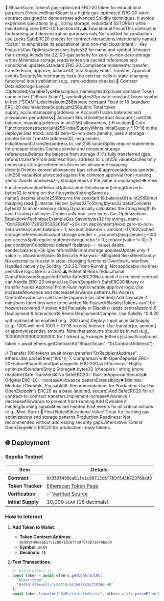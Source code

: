 📘 BhaariScam TokenA gas-optimized ERC-20 token for educational purposes.OverviewBhaariScam is a highly gas-optimized ERC-20 token contract designed to demonstrate advanced Solidity techniques. It avoids expensive operations (e.g., string storage, redundant SSTOREs) while maintaining core ERC-20 functionality.⚠️ Educational FocusThis contract is for learning and demonstration purposes only.Not audited for production use.Lacks SafeERC20 checks for contract interactions.Intentionally named “Scam” to emphasize its educational (and non-malicious) intent.✅ Key FeaturesGas OptimizationsUses bytes32 for name and symbol (cheaper than string).Avoids the 22,100-gas penalty for zero-to-non-zero storage writes.Minimizes storage reads/writes via cached references and conditional updates.Standard ERC-20 ComplianceImplements: transfer, transferFrom, approve, balanceOf, totalSupply.Emits: Transfer, Approval events.SecurityNo reentrancy risks (no external calls in state-changing functions).Input validation (e.g., zero-address checks).🔐 Contract DetailsStorage Layout (Optimized)VariableTypeDescription_namebytes32private constant Token name in hex ("Bhaari Scam")_symbolbytes32private constant Token symbol in hex ("SCAM")_decimalsuint256private constant Fixed to 18 (standard ERC-20 decimals)totalSupplyuint256public Total token supply_accountsmapping(address => Account)Tracks balances and allowances per address🧱 Account StructSoliditystruct Account {
    uint256 balance;
    mapping(address => uint256) allowances;
}
Functions🔧 Core Functionsconstructor(uint256 initialSupply)Mints initialSupply * 10^18 to the deployer.Gas tricks: avoids zero-to-non-zero penalty, uses a storage pointer.Emits Transfer(address(0), msg.sender, initialAmount).transfer(address to, uint256 value)Splits require statements for cheaper checks.Caches sender and recipient storage references.Deletes the balance from storage if it's fully transferred (gas refund).transferFrom(address from, address to, uint256 value)Caches only necessary storage references.Accesses allowance mapping directly.Deletes zeroed allowances (gas refund).approve(address spender, uint256 value)Not protected against the common approval front-running vector.Avoids unnecessary storage reads if the value is unchanged.👁 View FunctionsFunctionReturnsOptimization Detailsname()stringConverts bytes32 to string on-the-fly.symbol()stringSame as name().decimals()uint256Returns the constant 18.balanceOf()uint256Direct mapping read.🧰 Internal Helper_bytes32ToString(bytes32 data)Converts bytes32 to an in-memory string.Dynamically calculates the string length to avoid trailing null bytes.Copies only non-zero bytes.Gas Optimizations BreakdownTechniqueExampleGas Savedbytes32 for strings_name = "0x426861617269205363616d"~20k (on deployment)Avoid zero-to-non-zero writeaccount.balance = 1; account.balance = amount;~17,100Cached storage referencesAccount storage sender = _accounts[msg.sender];~100 per accessSplit require statementsrequire(to != 0); require(value != 0);~3 per conditionConditional deleteif (balance == value) delete sender.balance;~5k (gas refund)Minimal storage updatesUpdate only if value != allowanceValue~5kSecurity Analysis✅ Mitigated RisksReentrancy: No external calls exist in state-changing functions.Overflow/Underflow: Handled natively by Solidity ^0.8.20.Front-Running: Not applicable (no time-sensitive logic like in a DEX).⚠ Potential Risks (Educational Gaps)RiskIssueSuggested FixNo SafeERC20No check if a recipient contract can handle ERC-20 tokens.Use OpenZeppelin’s SafeERC20 library or transfer hooks.Approval Front-RunningVulnerable approve logic.Use increaseAllowance and decreaseAllowance patterns.No Access ControlAnyone can call transfer/approve (as intended).Add Ownable if mint/burn functions were to be added.No Paused/BlacklistTokens can't be frozen/recovered if stolen.Add Pausable or Blacklist (adds centralization).6. Deployment & Interaction🛠 Remix DeploymentCompile: Use Solidity ^0.8.20 with optimization enabled (e.g., 200 runs).Deploy: Input an initialSupply (e.g., 1000 will mint 1000 * 10^18 tokens).Interact: Use transfer(to, amount) or approve(spender, amount). Note that amounts should be in wei (e.g., 1000000000000000000 for 1 token).💻 Example (ethers.js)JavaScriptconst token = await ethers.getContractAt("BhaariScam", "0xContractAddress");

// Transfer 100 tokens
await token.transfer("0xRecipientAddress", ethers.utils.parseEther("100"));
7. Comparison with OpenZeppelin ERC-20FeatureBhaariScamOpenZeppelin ERC-20Gas Efficiency✅ Highly optimizedStandardString Storage❌ bytes32 (cheaper)✅ string (more readable)Safe Transfers❌ No SafeERC20✅ Built-inApproval Security❌ Original ERC-20✅ increaseAllowance patternExtensibility❌ Minimal✅ Modular (Ownable, Pausable)8. Recommendations for Production UseUse OpenZeppelin’s ERC20 as a base (audited, secure).Add SafeERC20 for all contract-to-contract transfers.Implement increaseAllowance / decreaseAllowance to prevent front-running.Add Ownable if minting/burning capabilities are needed.Emit events for all critical actions (e.g., Mint, Burn).🧠 Final NotesEducational Value: Great for learning gas optimizations and storage patterns.Production Readiness: Not recommended without addressing security gaps.Alternative: Extend OpenZeppelin’s ERC20 for production-ready tokens.

## 🌐 Deployment

### Sepolia Testnet
| Item               | Details                                                                                     |
|--------------------|---------------------------------------------------------------------------------------------|
| **Contract**       | [`0x959f490eab1fc1c80713c6f7b9f543b72076bed9`](https://sepolia.etherscan.io/address/0x959f490eab1fc1c80713c6f7b9f543b72076bed9) |
| **Token Tracker**   | [Etherscan Token Page](https://sepolia.etherscan.io/token/0x959f490eab1fc1c80713c6f7b9f543b72076bed9) |
| **Verification**   | ✅ [Verified Source](https://sepolia.etherscan.io/address/0x959f490eab1fc1c80713c6f7b9f543b72076bed9#code) |
| **Initial Supply**  | 10,000 `SCAM` (18 decimals)                                                                   |

### How to Interact
1. **Add Token to Wallet**:
   - **Token Contract Address**: `0x959f490eab1fc1c80713c6f7b9f543b72076bed9`
   - **Symbol**: `SCAM`
   - **Decimals**: `18`

2. **Test Transactions**:
   ```javascript
   // Using ethers.js
   const token = await ethers.getContractAt(
     "BhaariScam",
     "0x959f490eab1fc1c80713c6f7b9f543b72076bed9"
   );
   await token.transfer("0xRecipientAddress", ethers.utils.parseEther("100"));
